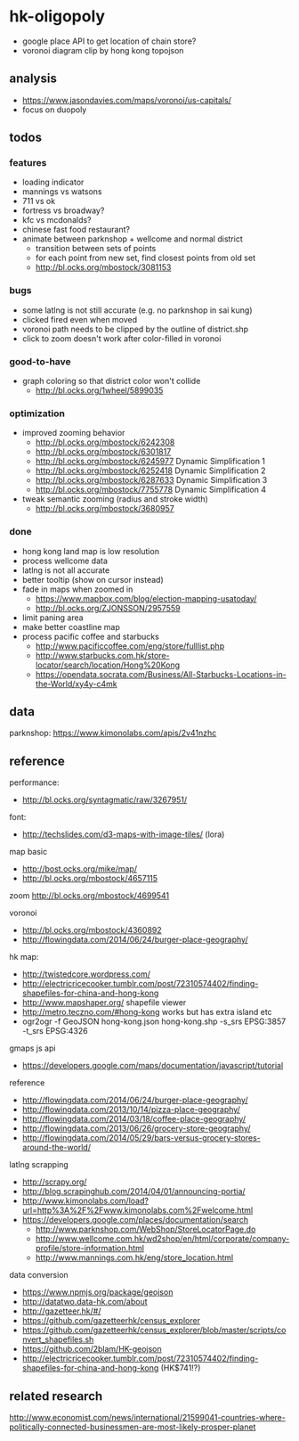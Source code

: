 # hk-oligopoly

- google place API to get location of chain store?
- voronoi diagram clip by hong kong topojson

## analysis
- https://www.jasondavies.com/maps/voronoi/us-capitals/
- focus on duopoly

## todos

### features
- loading indicator
- mannings vs watsons
- 711 vs ok
- fortress vs broadway?
- kfc vs mcdonalds?
- chinese fast food restaurant?
- animate between parknshop + wellcome and normal district
  - transition between sets of points
  - for each point from new set, find closest points from old set
  - http://bl.ocks.org/mbostock/3081153

### bugs
- some latlng is not still accurate (e.g. no parknshop in sai kung)
- clicked fired even when moved
- voronoi path needs to be clipped by the outline of district.shp
- click to zoom doesn't work after color-filled in voronoi

### good-to-have
- graph coloring so that district color won't collide
  - http://bl.ocks.org/1wheel/5899035

### optimization
- improved zooming behavior
  - http://bl.ocks.org/mbostock/6242308
  - http://bl.ocks.org/mbostock/6301817
  - http://bl.ocks.org/mbostock/6245977 Dynamic Simplification 1
  - http://bl.ocks.org/mbostock/6252418 Dynamic Simplification 2
  - http://bl.ocks.org/mbostock/6287633 Dynamic Simplification 3
  - http://bl.ocks.org/mbostock/7755778 Dynamic Simplification 4
- tweak semantic zooming (radius and stroke width)
  - http://bl.ocks.org/mbostock/3680957

### done
- hong kong land map is low resolution
- process wellcome data
- latlng is not all accurate
- better tooltip (show on cursor instead)
- fade in maps when zoomed in
  - https://www.mapbox.com/blog/election-mapping-usatoday/
  - http://bl.ocks.org/ZJONSSON/2957559
- limit paning area
- make better coastline map
- process pacific coffee and starbucks
  - http://www.pacificcoffee.com/eng/store/fulllist.php
  - http://www.starbucks.com.hk/store-locator/search/location/Hong%20Kong
  - https://opendata.socrata.com/Business/All-Starbucks-Locations-in-the-World/xy4y-c4mk

## data

parknshop: https://www.kimonolabs.com/apis/2v41nzhc

## reference

performance:
- http://bl.ocks.org/syntagmatic/raw/3267951/

font:
- http://techslides.com/d3-maps-with-image-tiles/ (lora)

map basic
- http://bost.ocks.org/mike/map/
- http://bl.ocks.org/mbostock/4657115

zoom
http://bl.ocks.org/mbostock/4699541

voronoi
- http://bl.ocks.org/mbostock/4360892
- http://flowingdata.com/2014/06/24/burger-place-geography/

hk map:
- http://twistedcore.wordpress.com/
- http://electricricecooker.tumblr.com/post/72310574402/finding-shapefiles-for-china-and-hong-kong
- http://www.mapshaper.org/ shapefile viewer
- http://metro.teczno.com/#hong-kong works but has extra island etc
- ogr2ogr -f GeoJSON hong-kong.json hong-kong.shp -s_srs EPSG:3857 -t_srs EPSG:4326

gmaps js api
- https://developers.google.com/maps/documentation/javascript/tutorial

reference
- http://flowingdata.com/2014/06/24/burger-place-geography/
- http://flowingdata.com/2013/10/14/pizza-place-geography/
- http://flowingdata.com/2014/03/18/coffee-place-geography/
- http://flowingdata.com/2013/06/26/grocery-store-geography/
- http://flowingdata.com/2014/05/29/bars-versus-grocery-stores-around-the-world/

latlng scrapping
- http://scrapy.org/
- http://blog.scrapinghub.com/2014/04/01/announcing-portia/
- http://www.kimonolabs.com/load?url=http%3A%2F%2Fwww.kimonolabs.com%2Fwelcome.html
- https://developers.google.com/places/documentation/search
  - http://www.parknshop.com/WebShop/StoreLocatorPage.do
  - http://www.wellcome.com.hk/wd2shop/en/html/corporate/company-profile/store-information.html
  - http://www.mannings.com.hk/eng/store_location.html

data conversion
- https://www.npmjs.org/package/geojson
- http://datatwo.data-hk.com/about
- http://gazetteer.hk/#/
- https://github.com/gazetteerhk/census_explorer
- https://github.com/gazetteerhk/census_explorer/blob/master/scripts/convert_shapefiles.sh
- https://github.com/2blam/HK-geojson
- http://electricricecooker.tumblr.com/post/72310574402/finding-shapefiles-for-china-and-hong-kong (HK$741!?)

## related research

http://www.economist.com/news/international/21599041-countries-where-politically-connected-businessmen-are-most-likely-prosper-planet

